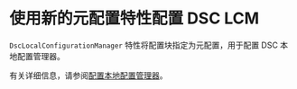 # 使用新的元配置特性配置 DSC LCM

`DscLocalConfigurationManager` 特性将配置块指定为元配置，用于配置 DSC 本地配置管理器。 

有关详细信息，请参阅[配置本地配置管理器](https://msdn.microsoft.com/powershell/dsc/metaconfig)。

<!--HONumber=Aug16_HO3-->


